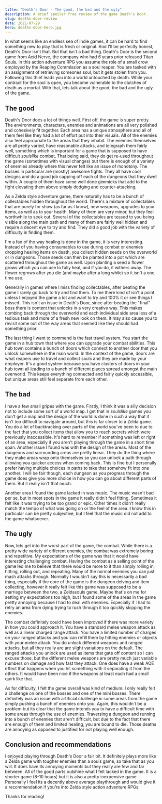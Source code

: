 ```yaml
---
title: "Death's Door - The good, the bad and the ugly"
description: A brief spoiler free review of the game Death's Door.
slug: deaths-door-review
date: 2021-07-29
hero: deaths-door-hero.jpg
---
```


In what seems like an endless sea of indie games, it can be hard to find something new to play that is fresh or original. And I'll be perfectly honest, Death's Door isn't that. But that isn't a bad thing. Death's Door is the second game from Acid Nerve, the company who had 6 years prior released Titan Souls. In this action adventure RPG you assume the role of a small crow employed by the Reaping Commission as a soul reaper. You are tasked with an assignment of retrieving someones soul, but it gets stolen from you. Following this thief leads you into a world untouched by death. While your contract for the soul is open, you become vulnerable to the clutches of death as a mortal. With that, lets talk about the good, the bad and the ugly of the game.

## The good

Death's Door does a lot of things well. First off, the game is super pretty. The environments, characters, enemies and animations are all very polished and cohesively fit together. Each area has a unique atmosphere and all of them feel like they had a lot of effort put into their visuals. All of the enemies also feel appropriate to the areas that they inhabit. The enemies themselves are all pretty varied, have reasonable attacks, and telegraph them fairly well, something which is important for a game that is supposed to have difficult _soulslike_ combat. That being said, they do get re-used throughout the game (sometimes with visual changes) but there is enough of a variety of enemies already where this never felt like an issue of monotony. The bosses in particular are (mostly) awesome fights. They all have cool designs and do a good job capping off each of the dungeons that they dwell within. A couple of them have some well done gimmicks that add to the fight elevating them above simply dodging and counter-attacking.

As a Zelda style adventure game, there naturally has to be a bunch of collectables hidden throughout the world. There's a mixture of collectables that are purely for show (as far as I know), new weapons, upgrades to your items, as well as to your health. Many of them are very minor, but they feel worthwhile to seek out. Several of the collectables are teased to you being visible along the main path and many of them are fairly well hidden and require a decent eye to try and find. They did a good job with the variety of difficulty in finding them.

I'm a fan of the way healing is done in the game, it is very interesting. Instead of you having consumables to use during combat or enemies dropping healing items on death, you collect hidden seeds on the overworld or in dungeons. Those seeds can then be planted into a pot which are scattered throughout the game as well. Upon planting a seed a flower grows which you can use to fully heal, and if you do, it withers away. The flower regrows after you die (and maybe after a long while) so it isn't a one time use.

Generally in games where I miss finding collectables, after beating the game I rarely go back to try and find them. To me there kind of isn't a point unless I enjoyed the game a lot and want to try and 100% it or see things I missed. This isn't an issue in Death's Door, since after beating the "final" boss there is content that unlocks in a very creative way. This makes combing back through the overworld and each individual side area less of a tedious task and more of a fresh new look on them. It may also cause you to revisit some out of the way areas that seemed like they should had something prior.

The last thing I want to commend is the fast travel system. You start the game in a hub town that where you can upgrade your combat abilities. This hub town contains a bunch of doors which connect to another door that you unlock somewhere in the main world. In the context of the game, doors are what reapers use to travel and collect souls and they are made by your employer. It's a good system because you have clusters of doors in your hub town all leading to a bunch of different places spread amongst the main overworld. This keeps everything connected and fairly quickly accessible, but unique areas still feel separate from each other.

## The bad

I have a few small gripes with the game. Firstly, I think it was a silly decision not to include some sort of a world map. I get that in _soulslike_ games you don't get a map and the design of the world is done in such a way that it isn't too difficult to navigate around, but this is far closer to a Zelda game. You do a lot of backtracking over parts of the world you've been to due to the fact that you collect items that allow you to reach secrets which were previously inaccessible. It's hard to remember if something was left or right of an area, especially if you aren't playing through the game in a short time span. Another issue I found was with the design of the areas. Most of the dungeons and surrounding areas are pretty linear. They do the thing where they make areas wrap onto themselves so you can unlock a path through allowing you quicker access when coming back. This is fine but I personally prefer having multiple choices in paths to take that somehow fit into one another. I will be fair though, each dungeon as you progress through the game does give you more choice in how you can go about different parts of them. But it really isn't that much.

Another area I found the game lacked in was music. The music wasn't bad per se, but in most spots in the game it really didn't feel fitting. Sometimes it felt like it was trying to be too grand or epic. Other times it didn't really match the tempo of what was going on or the feel of the area. I know this in particular can be pretty subjective, but I feel that the music did not add to the game whatsoever.

## The ugly

Now, lets get into the worst part of the game, the combat. While there is a pretty wide variety of different enemies, the combat was extremely boring and repetitive. My expectations of the game was that it would have interesting challenging combat. Having the combat as a selling point of the game led me to believe that there would be more to it than simply rolling in, hitting, rolling out, and repeating. Many of the normal enemies you can just mash attacks through. Normally I wouldn't say this is necessarily a bad thing, especially if the core of the game is the dungeon delving and item collecting, however it really felt like this game was supposed to be a marriage between the two, a Zeldasouls game. Maybe that's on me for setting my expectations too high, but I found some of the areas in the game pretty annoying because I had to deal with enemies. Especially if I had to retry an area from dying trying to rush through it too quickly skipping the enemies.

The combat definitely could have been improved if there was more variety in how you could approach it. You have a standard melee weapon attack as well as a linear charged range attack. You have a limited number of charges on your ranged attacks and you can refill them by hitting enemies or objects with your melee attack. You do unlock different weapons and ranged attacks, but all they really are are slight variations on the default. The ranged attacks you unlock are used as items that gate off content so I can excuse those, but the different melee weapons are pretty much just variable numbers on damage and how fast they attack. One does have a weak AOE effect that happens when you hit something with it separating it from the others. It would have been nice if the weapons at least each had a small quirk like that.

As for difficulty, I felt the game overall was kind of medium. I only really felt a challenge on one of the bosses and one of the mini bosses. There definitely was an issue with artificial challenge in some areas from the game simply pushing a bunch of enemies onto you. Again, this wouldn't be a problem but its clear that the game intends you to have a difficult time with some areas through the use of enemies. Traversing a dungeon and running into a bunch of enemies that aren't difficult, but due to the fact that there are enough of them and limited healing, you are bound to die. Those deaths are annoying as opposed to justified for not playing well enough.

## Conclusion and recommendations

I enjoyed playing through Death's Door a fair bit. It definitely plays more like a Zelda game with tougher enemies than a souls game, so take that as you will. It does have its annoying moments but they really are few and far between. All of the good parts outshine what I felt lacked in the game. It is a shorter game (8-10 hours) but it is also a pretty inexpensive game. Personally I feel its a decently above average playthrough and would give it a recommendation if you're into Zelda style action adventure RPGs.

Thanks for reading!